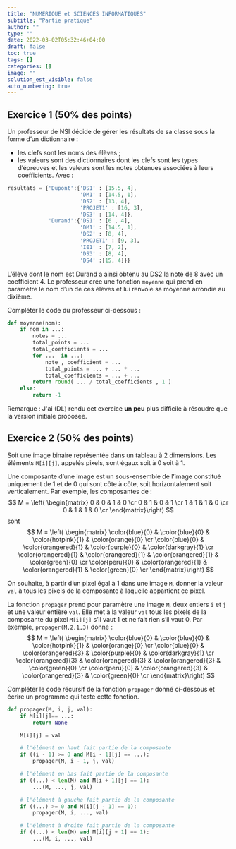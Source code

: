 ```yaml
---
title: "NUMERIQUE et SCIENCES INFORMATIQUES"
subtitle: "Partie pratique"
author: ""
type: ""
date: 2022-03-02T05:32:46+04:00
draft: false
toc: true
tags: []
categories: []
image: ""
solution_est_visible: false
auto_numbering: true
---
```


## Exercice 1 (50% des points)

Un professeur de NSI décide de gérer les résultats de sa classe sous la forme d’un dictionnaire&nbsp;:

- les clefs sont les noms des élèves ;
- les valeurs sont des dictionnaires dont les clefs sont les types d’épreuves et les valeurs sont les notes obtenues associées à leurs coefficients. Avec :

```python
resultats = {'Dupont':{'DS1' : [15.5, 4],
                       'DM1' : [14.5, 1],
                       'DS2' : [13, 4],
                       'PROJET1' : [16, 3],
                       'DS3' : [14, 4]},
             'Durand':{'DS1' : [6 , 4],
                       'DM1' : [14.5, 1],
                       'DS2' : [8, 4],
                       'PROJET1' : [9, 3],
                       'IE1' : [7, 2],
                       'DS3' : [8, 4],
                       'DS4' :[15, 4]}}
```

L’élève dont le nom est Durand a ainsi obtenu au DS2 la note de 8 avec un coefficient 4. Le professeur crée une fonction `moyenne` qui prend en paramètre le nom d’un de ces élèves et lui renvoie sa moyenne arrondie au dixième.

Compléter le code du professeur ci-dessous :

```python
def moyenne(nom):
    if nom in ...:
        notes = ...
        total_points = ...
        total_coefficients = ...
        for ...  in ...:
            note , coefficient = ...
            total_points = ... + ... * ...
            total_coefficients = ... + ...
        return round( ... / total_coefficients , 1 )
    else:
        return -1
```

Remarque
: J'ai (DL) rendu cet exercice **un peu** plus difficile à résoudre que la version initiale proposée.

## Exercice 2 (50% des points)

Soit une image binaire représentée dans un tableau à 2 dimensions. Les éléments `M[i][j]`, appelés pixels, sont égaux soit à 0 soit à 1.

Une composante d’une image est un sous-ensemble de l’image constitué uniquement de 1 et de 0 qui sont côte à côte, soit horizontalement soit verticalement. Par exemple, les composantes de :
$$
M = \left( \begin{matrix}
   0 & 0 & 1 & 0 \cr
   0 & 1 & 0 & 1 \cr
   1 & 1 & 1 & 0 \cr
   0 & 1 & 1 & 0 \cr
\end{matrix}\right)
$$
sont
$$
M = \left( \begin{matrix}
   \color{blue}{0} & \color{blue}{0} & \color{hotpink}{1} & \color{orange}{0} \cr
   \color{blue}{0} & \color{orangered}{1} & \color{purple}{0} & \color{darkgray}{1} \cr
   \color{orangered}{1} & \color{orangered}{1} & \color{orangered}{1} & \color{green}{0} \cr
   \color{peru}{0} & \color{orangered}{1} & \color{orangered}{1} & \color{green}{0} \cr
\end{matrix}\right)
$$

On souhaite, à partir d’un pixel égal à 1 dans une image `M`, donner la valeur `val` à tous les pixels de la composante à laquelle appartient ce pixel.

La fonction `propager` prend pour paramètre une image `M`, deux entiers `i` et `j` et une valeur entière `val`. Elle met à la valeur `val` tous les pixels de la composante du pixel `M[i][j]` s’il vaut 1 et ne fait rien s’il vaut 0.
Par exemple, `propager(M,2,1,3)` donne :
$$
M = \left( \begin{matrix}
   \color{blue}{0} & \color{blue}{0} & \color{hotpink}{1} & \color{orange}{0} \cr
   \color{blue}{0} & \color{orangered}{3} & \color{purple}{0} & \color{darkgray}{1} \cr
   \color{orangered}{3} & \color{orangered}{3} & \color{orangered}{3} & \color{green}{0} \cr
   \color{peru}{0} & \color{orangered}{3} & \color{orangered}{3} & \color{green}{0} \cr
\end{matrix}\right)
$$

Compléter le code récursif de la fonction `propager` donné ci-dessous et écrire un programme qui teste cette fonction.

```python
def propager(M, i, j, val):
    if M[i][j]== ...:
        return None

    M[i][j] = val

    # l'élément en haut fait partie de la composante
    if ((i - 1) >= 0 and M[i - 1][j] == ...):
        propager(M, i - 1, j, val)

    # l'élément en bas fait partie de la composante
    if ((...) < len(M) and M[i + 1][j] == 1):
        ...(M, ..., j, val)

    # l'élément à gauche fait partie de la composante
    if ((...) >= 0 and M[i][j - 1] == 1):
        propager(M, i, ..., val)

    # l'élément à droite fait partie de la composante
    if ((...) < len(M) and M[i][j + 1] == 1):
        ...(M, i, ..., val)
```
